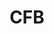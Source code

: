 ---
title: CFB
crosslinks:
- CFBStreams
- '2013'
- nfl
- reddit_stream
- rolltide
- '2016'
- the_darnold
- xkcd
- FloridaGators
- place
- Huskers
- meirl
- ApplyingToCollege
- ockytop
- BigXII
- AskReddit
- TheFulmerCup
- CFBOffTopic
- IAmA
- reactiongifs
---